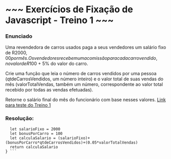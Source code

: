 # ~~~ Exercícios de Fixação de Javascript - Treino 1 ~~~

### Enunciado
Uma revendedora de carros usados paga a seus vendedores um salário fixo de R$2000,00 por mês. Os vendedores recebem uma comissão para cada carro vendido, no valor de R$100 + 5% do valor do carro.

Crie uma função que leia o número de carros vendidos por uma pessoa (qtdeCarrosVendidos, um número inteiro) e o valor total de suas vendas do mês (valorTotalVendas, também um número, correspondente ao valor total recebido por todas as vendas efetuadas).

Retorne o salário final do mês do funcionário com base nesses valores.
[Link para teste do Treino 1](http://momentous-group.surge.sh/)

### Resolução:

``` function calculaSalario(qtdeCarrosVendidos, valorTotalVendas) {
  let salarioFixo = 2000
  let bonusPorCarro = 100
  let calculaSalario = (salarioFixo)+(bonusPorCarro*qtdeCarrosVendidos)+(0.05*valorTotalVendas)
  return calculaSalario
} ```